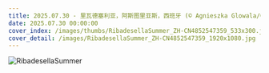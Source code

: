 ```yaml
---
title: 2025.07.30 - 里瓦德塞利亚，阿斯图里亚斯，西班牙 (© Agnieszka Glowala/Getty Images)
date: 2025.07.30 00:00:00
cover_index: /images/thumbs/RibadesellaSummer_ZH-CN4852547359_533x300.jpg
cover_detail: /images/RibadesellaSummer_ZH-CN4852547359_1920x1080.jpg
---
```


![RibadesellaSummer](/images/RibadesellaSummer_ZH-CN4852547359_1920x1080.jpg)

